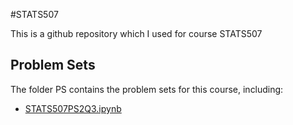 #STATS507

This is a github repository which I used for course STATS507

## Problem Sets

The folder PS contains the problem sets for this course, including:
 + [STATS507PS2Q3.ipynb](./PS/STATS507PS2Q3.ipynb)




